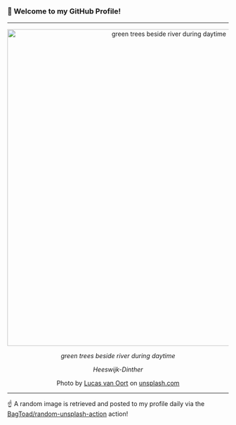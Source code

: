 ### 👋 Welcome to my GitHub Profile!

----

<div align="center">
  <img width="720" src="https://images.unsplash.com/photo-1589042112593-1a1e24d6ec1e?crop=entropy&cs=tinysrgb&fit=max&fm=jpg&ixid=M3w1NTI0OTR8MHwxfHJhbmRvbXx8fHx8fHx8fDE3NDM5MTk5NDN8&ixlib=rb-4.0.3&q=80&w=1080" alt="green trees beside river during daytime">
  
  <em>green trees beside river during daytime</em>
  
  <em>Heeswijk-Dinther</em>
  
  Photo by [Lucas van Oort](null) on [unsplash.com](https://unsplash.com/)
</div>

----

☝️ A random image is retrieved and posted to my profile daily via the [BagToad/random-unsplash-action](https://github.com/BagToad/random-unsplash-action) action!
